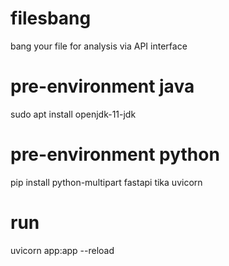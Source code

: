 # filesbang
bang your file for analysis via API interface
# pre-environment java
sudo apt install openjdk-11-jdk
# pre-environment python
pip install python-multipart fastapi tika uvicorn
# run
uvicorn app:app --reload
